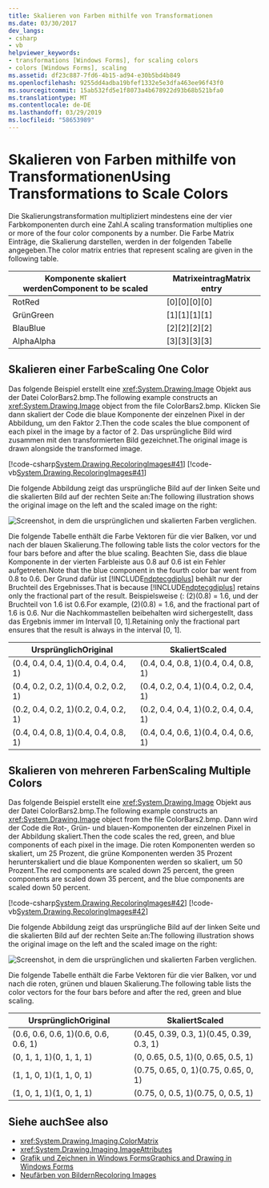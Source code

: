 ```yaml
---
title: Skalieren von Farben mithilfe von Transformationen
ms.date: 03/30/2017
dev_langs:
- csharp
- vb
helpviewer_keywords:
- transformations [Windows Forms], for scaling colors
- colors [Windows Forms], scaling
ms.assetid: df23c887-7fd6-4b15-ad94-e30b5bd4b849
ms.openlocfilehash: 9255dd4adba19bfef1332e5e3dfa463ee96f43f0
ms.sourcegitcommit: 15ab532fd5e1f8073a4b678922d93b68b521bfa0
ms.translationtype: MT
ms.contentlocale: de-DE
ms.lasthandoff: 03/29/2019
ms.locfileid: "58653989"
---
```

# <a name="using-transformations-to-scale-colors"></a><span data-ttu-id="fa8e0-102">Skalieren von Farben mithilfe von Transformationen</span><span class="sxs-lookup"><span data-stu-id="fa8e0-102">Using Transformations to Scale Colors</span></span>
<span data-ttu-id="fa8e0-103">Die Skalierungstransformation multipliziert mindestens eine der vier Farbkomponenten durch eine Zahl.</span><span class="sxs-lookup"><span data-stu-id="fa8e0-103">A scaling transformation multiplies one or more of the four color components by a number.</span></span> <span data-ttu-id="fa8e0-104">Die Farbe Matrix Einträge, die Skalierung darstellen, werden in der folgenden Tabelle angegeben.</span><span class="sxs-lookup"><span data-stu-id="fa8e0-104">The color matrix entries that represent scaling are given in the following table.</span></span>  
  
|<span data-ttu-id="fa8e0-105">Komponente skaliert werden</span><span class="sxs-lookup"><span data-stu-id="fa8e0-105">Component to be scaled</span></span>|<span data-ttu-id="fa8e0-106">Matrixeintrag</span><span class="sxs-lookup"><span data-stu-id="fa8e0-106">Matrix entry</span></span>|  
|----------------------------|------------------|  
|<span data-ttu-id="fa8e0-107">Rot</span><span class="sxs-lookup"><span data-stu-id="fa8e0-107">Red</span></span>|<span data-ttu-id="fa8e0-108">[0][0]</span><span class="sxs-lookup"><span data-stu-id="fa8e0-108">[0][0]</span></span>|  
|<span data-ttu-id="fa8e0-109">Grün</span><span class="sxs-lookup"><span data-stu-id="fa8e0-109">Green</span></span>|<span data-ttu-id="fa8e0-110">[1][1]</span><span class="sxs-lookup"><span data-stu-id="fa8e0-110">[1][1]</span></span>|  
|<span data-ttu-id="fa8e0-111">Blau</span><span class="sxs-lookup"><span data-stu-id="fa8e0-111">Blue</span></span>|<span data-ttu-id="fa8e0-112">[2][2]</span><span class="sxs-lookup"><span data-stu-id="fa8e0-112">[2][2]</span></span>|  
|<span data-ttu-id="fa8e0-113">Alpha</span><span class="sxs-lookup"><span data-stu-id="fa8e0-113">Alpha</span></span>|<span data-ttu-id="fa8e0-114">[3][3]</span><span class="sxs-lookup"><span data-stu-id="fa8e0-114">[3][3]</span></span>|  
  
## <a name="scaling-one-color"></a><span data-ttu-id="fa8e0-115">Skalieren einer Farbe</span><span class="sxs-lookup"><span data-stu-id="fa8e0-115">Scaling One Color</span></span>  
 <span data-ttu-id="fa8e0-116">Das folgende Beispiel erstellt eine <xref:System.Drawing.Image> Objekt aus der Datei ColorBars2.bmp.</span><span class="sxs-lookup"><span data-stu-id="fa8e0-116">The following example constructs an <xref:System.Drawing.Image> object from the file ColorBars2.bmp.</span></span> <span data-ttu-id="fa8e0-117">Klicken Sie dann skaliert der Code die blaue Komponente der einzelnen Pixel in der Abbildung, um den Faktor 2.</span><span class="sxs-lookup"><span data-stu-id="fa8e0-117">Then the code scales the blue component of each pixel in the image by a factor of 2.</span></span> <span data-ttu-id="fa8e0-118">Das ursprüngliche Bild wird zusammen mit den transformierten Bild gezeichnet.</span><span class="sxs-lookup"><span data-stu-id="fa8e0-118">The original image is drawn alongside the transformed image.</span></span>  
  
 [!code-csharp[System.Drawing.RecoloringImages#41](~/samples/snippets/csharp/VS_Snippets_Winforms/System.Drawing.RecoloringImages/CS/Class1.cs#41)]
 [!code-vb[System.Drawing.RecoloringImages#41](~/samples/snippets/visualbasic/VS_Snippets_Winforms/System.Drawing.RecoloringImages/VB/Class1.vb#41)]  
  
 <span data-ttu-id="fa8e0-119">Die folgende Abbildung zeigt das ursprüngliche Bild auf der linken Seite und die skalierten Bild auf der rechten Seite an:</span><span class="sxs-lookup"><span data-stu-id="fa8e0-119">The following illustration shows the original image on the left and the scaled image on the right:</span></span>  
  
 ![Screenshot, in dem die ursprünglichen und skalierten Farben verglichen.](./media/using-transformations-to-scale-colors/four-bar-scale-one-color.png)  
  
 <span data-ttu-id="fa8e0-121">Die folgende Tabelle enthält die Farbe Vektoren für die vier Balken, vor und nach der blauen Skalierung.</span><span class="sxs-lookup"><span data-stu-id="fa8e0-121">The following table lists the color vectors for the four bars before and after the blue scaling.</span></span> <span data-ttu-id="fa8e0-122">Beachten Sie, dass die blaue Komponente in der vierten Farbleiste aus 0.8 auf 0.6 ist ein Fehler aufgetreten.</span><span class="sxs-lookup"><span data-stu-id="fa8e0-122">Note that the blue component in the fourth color bar went from 0.8 to 0.6.</span></span> <span data-ttu-id="fa8e0-123">Der Grund dafür ist [!INCLUDE[ndptecgdiplus](../../../../includes/ndptecgdiplus-md.md)] behält nur der Bruchteil des Ergebnisses.</span><span class="sxs-lookup"><span data-stu-id="fa8e0-123">That is because [!INCLUDE[ndptecgdiplus](../../../../includes/ndptecgdiplus-md.md)] retains only the fractional part of the result.</span></span> <span data-ttu-id="fa8e0-124">Beispielsweise (: (2)(0.8) = 1.6, und der Bruchteil von 1.6 ist 0.6.</span><span class="sxs-lookup"><span data-stu-id="fa8e0-124">For example, (2)(0.8) = 1.6, and the fractional part of 1.6 is 0.6.</span></span> <span data-ttu-id="fa8e0-125">Nur die Nachkommastellen beibehalten wird sichergestellt, dass das Ergebnis immer im Intervall [0, 1].</span><span class="sxs-lookup"><span data-stu-id="fa8e0-125">Retaining only the fractional part ensures that the result is always in the interval [0, 1].</span></span>  
  
|<span data-ttu-id="fa8e0-126">Ursprünglich</span><span class="sxs-lookup"><span data-stu-id="fa8e0-126">Original</span></span>|<span data-ttu-id="fa8e0-127">Skaliert</span><span class="sxs-lookup"><span data-stu-id="fa8e0-127">Scaled</span></span>|  
|--------------|------------|  
|<span data-ttu-id="fa8e0-128">(0.4, 0.4, 0.4, 1)</span><span class="sxs-lookup"><span data-stu-id="fa8e0-128">(0.4, 0.4, 0.4, 1)</span></span>|<span data-ttu-id="fa8e0-129">(0.4, 0.4, 0.8, 1)</span><span class="sxs-lookup"><span data-stu-id="fa8e0-129">(0.4, 0.4, 0.8, 1)</span></span>|  
|<span data-ttu-id="fa8e0-130">(0.4, 0.2, 0.2, 1)</span><span class="sxs-lookup"><span data-stu-id="fa8e0-130">(0.4, 0.2, 0.2, 1)</span></span>|<span data-ttu-id="fa8e0-131">(0.4, 0.2, 0.4, 1)</span><span class="sxs-lookup"><span data-stu-id="fa8e0-131">(0.4, 0.2, 0.4, 1)</span></span>|  
|<span data-ttu-id="fa8e0-132">(0.2, 0.4, 0.2, 1)</span><span class="sxs-lookup"><span data-stu-id="fa8e0-132">(0.2, 0.4, 0.2, 1)</span></span>|<span data-ttu-id="fa8e0-133">(0.2, 0.4, 0.4, 1)</span><span class="sxs-lookup"><span data-stu-id="fa8e0-133">(0.2, 0.4, 0.4, 1)</span></span>|  
|<span data-ttu-id="fa8e0-134">(0.4, 0.4, 0.8, 1)</span><span class="sxs-lookup"><span data-stu-id="fa8e0-134">(0.4, 0.4, 0.8, 1)</span></span>|<span data-ttu-id="fa8e0-135">(0.4, 0.4, 0.6, 1)</span><span class="sxs-lookup"><span data-stu-id="fa8e0-135">(0.4, 0.4, 0.6, 1)</span></span>|  
  
## <a name="scaling-multiple-colors"></a><span data-ttu-id="fa8e0-136">Skalieren von mehreren Farben</span><span class="sxs-lookup"><span data-stu-id="fa8e0-136">Scaling Multiple Colors</span></span>  
 <span data-ttu-id="fa8e0-137">Das folgende Beispiel erstellt eine <xref:System.Drawing.Image> Objekt aus der Datei ColorBars2.bmp.</span><span class="sxs-lookup"><span data-stu-id="fa8e0-137">The following example constructs an <xref:System.Drawing.Image> object from the file ColorBars2.bmp.</span></span> <span data-ttu-id="fa8e0-138">Dann wird der Code die Rot-, Grün- und blauen-Komponenten der einzelnen Pixel in der Abbildung skaliert.</span><span class="sxs-lookup"><span data-stu-id="fa8e0-138">Then the code scales the red, green, and blue components of each pixel in the image.</span></span> <span data-ttu-id="fa8e0-139">Die roten Komponenten werden so skaliert, um 25 Prozent, die grüne Komponenten werden 35 Prozent herunterskaliert und die blaue Komponenten werden so skaliert, um 50 Prozent.</span><span class="sxs-lookup"><span data-stu-id="fa8e0-139">The red components are scaled down 25 percent, the green components are scaled down 35 percent, and the blue components are scaled down 50 percent.</span></span>  
  
 [!code-csharp[System.Drawing.RecoloringImages#42](~/samples/snippets/csharp/VS_Snippets_Winforms/System.Drawing.RecoloringImages/CS/Class1.cs#42)]
 [!code-vb[System.Drawing.RecoloringImages#42](~/samples/snippets/visualbasic/VS_Snippets_Winforms/System.Drawing.RecoloringImages/VB/Class1.vb#42)]  
  
 <span data-ttu-id="fa8e0-140">Die folgende Abbildung zeigt das ursprüngliche Bild auf der linken Seite und die skalierten Bild auf der rechten Seite an:</span><span class="sxs-lookup"><span data-stu-id="fa8e0-140">The following illustration shows the original image on the left and the scaled image on the right:</span></span>  
  
 ![Screenshot, in dem die ursprünglichen und skalierten Farben verglichen.](./media/using-transformations-to-scale-colors/four-bar-scale-multiple-colors.png)  
  
 <span data-ttu-id="fa8e0-142">Die folgende Tabelle enthält die Farbe Vektoren für die vier Balken, vor und nach die roten, grünen und blauen Skalierung.</span><span class="sxs-lookup"><span data-stu-id="fa8e0-142">The following table lists the color vectors for the four bars before and after the red, green and blue scaling.</span></span>  
  
|<span data-ttu-id="fa8e0-143">Ursprünglich</span><span class="sxs-lookup"><span data-stu-id="fa8e0-143">Original</span></span>|<span data-ttu-id="fa8e0-144">Skaliert</span><span class="sxs-lookup"><span data-stu-id="fa8e0-144">Scaled</span></span>|  
|--------------|------------|  
|<span data-ttu-id="fa8e0-145">(0.6, 0.6, 0.6, 1)</span><span class="sxs-lookup"><span data-stu-id="fa8e0-145">(0.6, 0.6, 0.6, 1)</span></span>|<span data-ttu-id="fa8e0-146">(0.45, 0.39, 0.3, 1)</span><span class="sxs-lookup"><span data-stu-id="fa8e0-146">(0.45, 0.39, 0.3, 1)</span></span>|  
|<span data-ttu-id="fa8e0-147">(0, 1, 1, 1)</span><span class="sxs-lookup"><span data-stu-id="fa8e0-147">(0, 1, 1, 1)</span></span>|<span data-ttu-id="fa8e0-148">(0, 0.65, 0.5, 1)</span><span class="sxs-lookup"><span data-stu-id="fa8e0-148">(0, 0.65, 0.5, 1)</span></span>|  
|<span data-ttu-id="fa8e0-149">(1, 1, 0, 1)</span><span class="sxs-lookup"><span data-stu-id="fa8e0-149">(1, 1, 0, 1)</span></span>|<span data-ttu-id="fa8e0-150">(0.75, 0.65, 0, 1)</span><span class="sxs-lookup"><span data-stu-id="fa8e0-150">(0.75, 0.65, 0, 1)</span></span>|  
|<span data-ttu-id="fa8e0-151">(1, 0, 1, 1)</span><span class="sxs-lookup"><span data-stu-id="fa8e0-151">(1, 0, 1, 1)</span></span>|<span data-ttu-id="fa8e0-152">(0.75, 0, 0.5, 1)</span><span class="sxs-lookup"><span data-stu-id="fa8e0-152">(0.75, 0, 0.5, 1)</span></span>|  
  
## <a name="see-also"></a><span data-ttu-id="fa8e0-153">Siehe auch</span><span class="sxs-lookup"><span data-stu-id="fa8e0-153">See also</span></span>
- <xref:System.Drawing.Imaging.ColorMatrix>
- <xref:System.Drawing.Imaging.ImageAttributes>
- [<span data-ttu-id="fa8e0-154">Grafik und Zeichnen in Windows Forms</span><span class="sxs-lookup"><span data-stu-id="fa8e0-154">Graphics and Drawing in Windows Forms</span></span>](graphics-and-drawing-in-windows-forms.md)
- [<span data-ttu-id="fa8e0-155">Neufärben von Bildern</span><span class="sxs-lookup"><span data-stu-id="fa8e0-155">Recoloring Images</span></span>](recoloring-images.md)
